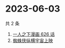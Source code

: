 # 2023-06-03

共 2 条

<!-- BEGIN ZHIHUSEARCH -->
<!-- 最后更新时间 Sat Jun 03 2023 02:13:43 GMT+0800 (China Standard Time) -->
1. [一人之下漫画 626 话](https://www.zhihu.com/search?q=一人之下漫画%20626%20话)
1. [蜘蛛侠纵横宇宙上映](https://www.zhihu.com/search?q=蜘蛛侠纵横宇宙上映)
<!-- END ZHIHUSEARCH -->
